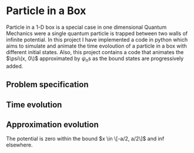 # Particle in a Box
Particle in a 1-D box is a special case in one dimensional Quantum Mechanics were a single quantum particle is trapped between two walls of infinite potential. In this project I have implemented a code in python which aims to simulate and animate the time evoloution of a particle in a box with different initial states.
Also, this project contains a code that animates the $\psi\(x, 0\)$ approximated by $\psi_n$s as the bound states are progressively added.

## Problem specification

## Time evolution

## Approximation evolution

The potential is zero within the bound $x \in \[-a/2, a/2\]$ and $\inf$ elsewhere.
